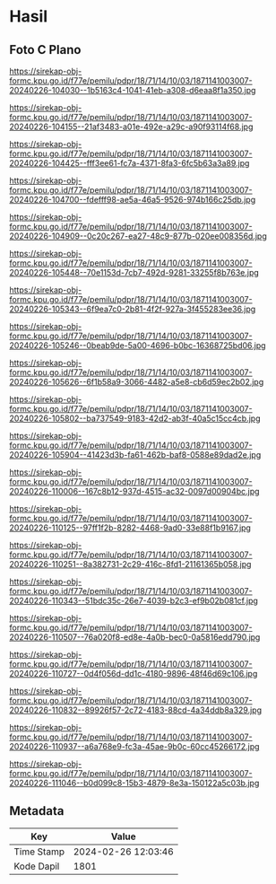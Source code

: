 # Hasil

## Foto C Plano

https://sirekap-obj-formc.kpu.go.id/f77e/pemilu/pdpr/18/71/14/10/03/1871141003007-20240226-104030--1b5163c4-1041-41eb-a308-d6eaa8f1a350.jpg

https://sirekap-obj-formc.kpu.go.id/f77e/pemilu/pdpr/18/71/14/10/03/1871141003007-20240226-104155--21af3483-a01e-492e-a29c-a90f93114f68.jpg

https://sirekap-obj-formc.kpu.go.id/f77e/pemilu/pdpr/18/71/14/10/03/1871141003007-20240226-104425--fff3ee61-fc7a-4371-8fa3-6fc5b63a3a89.jpg

https://sirekap-obj-formc.kpu.go.id/f77e/pemilu/pdpr/18/71/14/10/03/1871141003007-20240226-104700--fdefff98-ae5a-46a5-9526-974b166c25db.jpg

https://sirekap-obj-formc.kpu.go.id/f77e/pemilu/pdpr/18/71/14/10/03/1871141003007-20240226-104909--0c20c267-ea27-48c9-877b-020ee008356d.jpg

https://sirekap-obj-formc.kpu.go.id/f77e/pemilu/pdpr/18/71/14/10/03/1871141003007-20240226-105448--70e1153d-7cb7-492d-9281-33255f8b763e.jpg

https://sirekap-obj-formc.kpu.go.id/f77e/pemilu/pdpr/18/71/14/10/03/1871141003007-20240226-105343--6f9ea7c0-2b81-4f2f-927a-3f455283ee36.jpg

https://sirekap-obj-formc.kpu.go.id/f77e/pemilu/pdpr/18/71/14/10/03/1871141003007-20240226-105246--0beab9de-5a00-4696-b0bc-16368725bd06.jpg

https://sirekap-obj-formc.kpu.go.id/f77e/pemilu/pdpr/18/71/14/10/03/1871141003007-20240226-105626--6f1b58a9-3066-4482-a5e8-cb6d59ec2b02.jpg

https://sirekap-obj-formc.kpu.go.id/f77e/pemilu/pdpr/18/71/14/10/03/1871141003007-20240226-105802--ba737549-9183-42d2-ab3f-40a5c15cc4cb.jpg

https://sirekap-obj-formc.kpu.go.id/f77e/pemilu/pdpr/18/71/14/10/03/1871141003007-20240226-105904--41423d3b-fa61-462b-baf8-0588e89dad2e.jpg

https://sirekap-obj-formc.kpu.go.id/f77e/pemilu/pdpr/18/71/14/10/03/1871141003007-20240226-110006--167c8b12-937d-4515-ac32-0097d00904bc.jpg

https://sirekap-obj-formc.kpu.go.id/f77e/pemilu/pdpr/18/71/14/10/03/1871141003007-20240226-110125--97ff1f2b-8282-4468-9ad0-33e88f1b9167.jpg

https://sirekap-obj-formc.kpu.go.id/f77e/pemilu/pdpr/18/71/14/10/03/1871141003007-20240226-110251--8a382731-2c29-416c-8fd1-21161365b058.jpg

https://sirekap-obj-formc.kpu.go.id/f77e/pemilu/pdpr/18/71/14/10/03/1871141003007-20240226-110343--51bdc35c-26e7-4039-b2c3-ef9b02b081cf.jpg

https://sirekap-obj-formc.kpu.go.id/f77e/pemilu/pdpr/18/71/14/10/03/1871141003007-20240226-110507--76a020f8-ed8e-4a0b-bec0-0a5816edd790.jpg

https://sirekap-obj-formc.kpu.go.id/f77e/pemilu/pdpr/18/71/14/10/03/1871141003007-20240226-110727--0d4f056d-dd1c-4180-9896-48f46d69c106.jpg

https://sirekap-obj-formc.kpu.go.id/f77e/pemilu/pdpr/18/71/14/10/03/1871141003007-20240226-110832--89926f57-2c72-4183-88cd-4a34ddb8a329.jpg

https://sirekap-obj-formc.kpu.go.id/f77e/pemilu/pdpr/18/71/14/10/03/1871141003007-20240226-110937--a6a768e9-fc3a-45ae-9b0c-60cc45266172.jpg

https://sirekap-obj-formc.kpu.go.id/f77e/pemilu/pdpr/18/71/14/10/03/1871141003007-20240226-111046--b0d099c8-15b3-4879-8e3a-150122a5c03b.jpg


## Metadata

| Key        | Value               |
| ---------- | ------------------- |
| Time Stamp | 2024-02-26 12:03:46 |
| Kode Dapil | 1801                |



